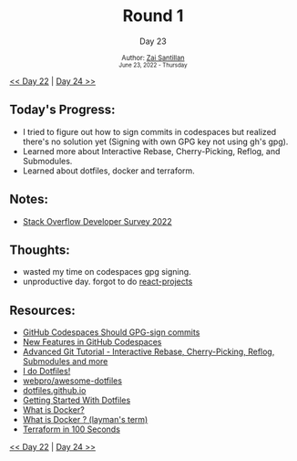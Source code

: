 <div align="center">
  <h1>Round 1</h1>
  <p>Day 23</p>
  <sub>
    Author: <a href="https://github.com/plskz" target="_blank">Zai Santillan</a>
    <br>
    <small>June 23, 2022 - Thursday</small>
  </sub>
</div>

[<< Day 22](day022.md) | [Day 24 >>](day024.md)

## Today's Progress:

- I tried to figure out how to sign commits in codespaces but realized there's no solution yet (Signing with own GPG key not using gh's gpg).
- Learned more about Interactive Rebase, Cherry-Picking, Reflog, and Submodules.
- Learned about dotfiles, docker and terraform.

## Notes:

- [Stack Overflow Developer Survey 2022](https://survey.stackoverflow.co/2022/)

## Thoughts:

- wasted my time on codespaces gpg signing.
- unproductive day. forgot to do [react-projects](https://github.com/plskz/react-projects)

## Resources:

- [GitHub Codespaces Should GPG-sign commits](https://github.community/t/github-codespaces-should-gpg-sign-commits/137011)
- [New Features in GitHub Codespaces](https://github.community/t/new-features-in-github-codespaces/154887)
- [Advanced Git Tutorial - Interactive Rebase, Cherry-Picking, Reflog, Submodules and more](https://youtu.be/qsTthZi23VE)
- [I do Dotfiles!](https://jogendra.dev/i-do-dotfiles)
- [webpro/awesome-dotfiles](https://github.com/webpro/awesome-dotfiles)
- [dotfiles.github.io](https://dotfiles.github.io)
- [Getting Started With Dotfiles](https://www.webpro.nl/articles/getting-started-with-dotfiles)
- [What is Docker?](https://www.ibm.com/cloud/learn/docker)
- [What is Docker ? (layman's term)](https://yannmjl.medium.com/what-is-docker-in-simple-english-a24e8136b90b)
- [Terraform in 100 Seconds](https://www.youtube.com/watch?v=tomUWcQ0P3k)

[<< Day 22](day022.md) | [Day 24 >>](day024.md)

